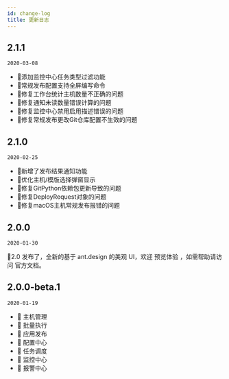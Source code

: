 ```yaml
---
id: change-log
title: 更新日志
---
```


## 2.1.1

`2020-03-08`
- 🌟添加监控中心任务类型过滤功能
- 🌟常规发布配置支持全屏编写命令
- 🐞修复工作台统计主机数量不正确的问题
- 🐞修复通知未读数量错误计算的问题
- 🐞修复监控中心禁用启用描述错误的问题
- 🐞修复常规发布更改Git仓库配置不生效的问题

## 2.1.0

`2020-02-25`

- 🌟新增了发布结果通知功能
- 🐞优化主机/模版选择弹窗显示
- 🐞修复GitPython依赖包更新导致的问题
- 🐞修复DeployRequest对象的问题
- 🐞修复macOS主机常规发布报错的问题


## 2.0.0

`2020-01-30`

🎉2.0 发布了，全新的基于 ant.design 的美观 UI，欢迎 预览体验 ，如需帮助请访问 官方文档。


## 2.0.0-beta.1

`2020-01-19`

- 🌟 主机管理
- 🌟 批量执行
- 🌟 应用发布
- 🌟 配置中心
- 🌟 任务调度
- 🌟 监控中心
- 🌟 报警中心

